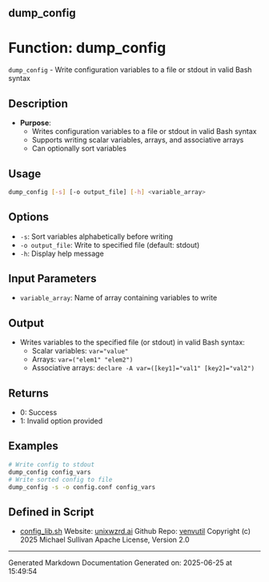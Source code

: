 ## dump_config
# Function: dump_config
`dump_config` - Write configuration variables to a file or stdout in valid Bash syntax
## Description
- **Purpose**: 
  - Writes configuration variables to a file or stdout in valid Bash syntax
  - Supports writing scalar variables, arrays, and associative arrays
  - Can optionally sort variables
## Usage
  ```bash
  dump_config [-s] [-o output_file] [-h] <variable_array>
  ```
## Options
  - `-s`: Sort variables alphabetically before writing
  - `-o output_file`: Write to specified file (default: stdout)
  - `-h`: Display help message
## Input Parameters
  - `variable_array`: Name of array containing variables to write
## Output
  - Writes variables to the specified file (or stdout) in valid Bash syntax:
    - Scalar variables: `var="value"`
    - Arrays: `var=("elem1" "elem2")`
    - Associative arrays: `declare -A var=([key1]="val1" [key2]="val2")`
## Returns
  - 0: Success
  - 1: Invalid option provided
## Examples
  ```bash
  # Write config to stdout
  dump_config config_vars
  # Write sorted config to file
  dump_config -s -o config.conf config_vars
  ```

## Defined in Script

* [config_lib.sh](../config_lib_sh.md)
Website: [unixwzrd.ai](https://unixwzrd.ai)
Github Repo: [venvutil](https://github.com/unixwzrd/venvutil)
Copyright (c) 2025 Michael Sullivan
Apache License, Version 2.0

---

Generated Markdown Documentation
Generated on: 2025-06-25 at 15:49:54
